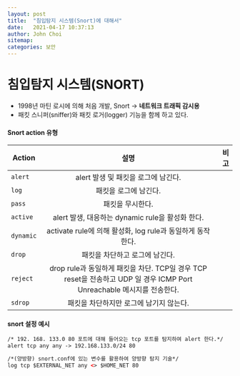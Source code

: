 ```yaml
---
layout: post
title:  "침입탐지 시스템(Snort)에 대해서"
date:   2021-04-17 10:37:13
author: John Choi
sitemap:
categories: 보안
---
```


# 침입탐지 시스템(SNORT)
- 1998년 마틴 로시에 의해 처음 개발, Snort -> <strong>네트워크 트래픽 감시용</strong>
- 패킷 스니퍼(sniffer)와 패킷 로거(logger) 기능을 함께 하고 있다.

#### Snort action 유형
| Action | 설명 | 비고 |
|---|:---:|---:|
| `alert` |  alert 발생 및 패킷을 로그에 남긴다. |  |
| `log` | 패킷을 로그에 남긴다. |  |
| `pass` | 패킷을 무시한다. |  |
| `active` | alert 발생, 대응하는 dynamic rule을 활성화 한다. |  |
| `dynamic` | activate rule에 의해 활성화, log rule과 동일하게 동작한다. |  |
| `drop` | 패킷을 차단하고 로그에 남긴다. |  |
| `reject` | drop rule과 동일하게 패킷을 차단. TCP일 경우 TCP reset을 전송하고 UDP 일 경우 ICMP Port Unreachable 메시지를 전송한다. |  |
| `sdrop` | 패킷을 차단하지만 로그에 남기지 않는다.|  |

#### snort 설정 예시
````html
/* 192. 168. 133.0 80 포트에 대해 들어오는 tcp 포트를 탐지하여 alert 한다.*/
alert tcp any any -> 192.168.133.0/24 80

/*(양방향) snort.conf에 있는 변수를 활용하여 양방향 탐지 기술*/
log tcp $EXTERNAL_NET any <> $HOME_NET 80
````





